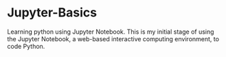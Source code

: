 # Jupyter-Basics
Learning python using Jupyter Notebook.
This is my initial stage of using the Jupyter Notebook, a web-based interactive computing environment, to code Python. 
